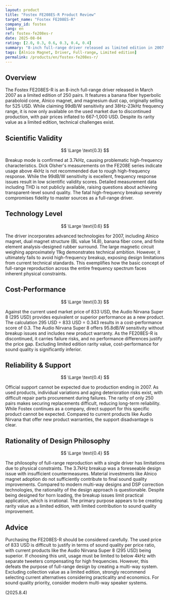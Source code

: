 ```yaml
---
layout: product
title: "Fostex FE208ES-R Product Review"
target_name: "Fostex FE208ES-R"
company_id: fostex
lang: en
ref: fostex-fe208es-r
date: 2025-08-04
rating: [2.0, 0.3, 0.6, 0.3, 0.4, 0.4]
summary: "8-inch full-range driver released as limited edition in 2007. Despite Alnico magnet adoption, scientific validity and cost-performance suffer from 3.7kHz breakup and inflated used market prices"
tags: [Alnico Magnet, Driver, Full-range, Limited edition]
permalink: /products/en/fostex-fe208es-r/
---
```

## Overview

The Fostex FE208ES-R is an 8-inch full-range driver released in March 2007 as a limited edition of 250 pairs. It features a banana fiber hyperbolic paraboloid cone, Alnico magnet, and magnesium dust cap, originally selling for 525 USD. While claiming 99dB/W sensitivity and 38Hz-23kHz frequency range, it is now only available on the used market due to discontinued production, with pair prices inflated to 667-1,000 USD. Despite its rarity value as a limited edition, technical challenges exist.

## Scientific Validity

$$ \Large \text{0.3} $$

Breakup mode is confirmed at 3.7kHz, causing problematic high-frequency characteristics. Dick Olsher's measurements on the FE208E series indicate usage above 4kHz is not recommended due to rough high-frequency response. While the 99dB/W sensitivity is excellent, frequency response issues result in low scientific validity scores. Detailed measurement data including THD is not publicly available, raising questions about achieving transparent-level sound quality. The fatal high-frequency breakup severely compromises fidelity to master sources as a full-range driver.

## Technology Level

$$ \Large \text{0.6} $$

The driver incorporates advanced technologies for 2007, including Alnico magnet, dual magnet structure (BL value 14.8), banana fiber cone, and finite element analysis-designed rubber surround. The large magnetic circuit weighing approximately 11kg demonstrates technical ambition. However, it ultimately fails to avoid high-frequency breakup, exposing design limitations from current technical standards. This exemplifies how the basic concept of full-range reproduction across the entire frequency spectrum faces inherent physical constraints.

## Cost-Performance

$$ \Large \text{0.3} $$

Against the current used market price of 833 USD, the Audio Nirvana Super 8 (295 USD) provides equivalent or superior performance as a new product. The calculation 295 USD ÷ 833 USD = 0.343 results in a cost-performance score of 0.3. The Audio Nirvana Super 8 offers 95.8dB/W sensitivity without breakup issues and includes new product warranty. As the FE208ES-R is discontinued, it carries failure risks, and no performance differences justify the price gap. Excluding limited edition rarity value, cost-performance for sound quality is significantly inferior.

## Reliability & Support

$$ \Large \text{0.4} $$

Official support cannot be expected due to production ending in 2007. As used products, individual variations and aging deterioration risks exist, with difficult repair parts procurement during failures. The rarity of only 250 pairs makes securing replacements difficult, reducing long-term reliability. While Fostex continues as a company, direct support for this specific product cannot be expected. Compared to current products like Audio Nirvana that offer new product warranties, the support disadvantage is clear.

## Rationality of Design Philosophy

$$ \Large \text{0.4} $$

The philosophy of full-range reproduction with a single driver has limitations due to physical constraints. The 3.7kHz breakup was a foreseeable design issue with insufficient countermeasures. Material investments like Alnico magnet adoption do not sufficiently contribute to final sound quality improvements. Compared to modern multi-way designs and DSP correction technologies, the rationality of the design approach is questionable. Despite being designed for horn loading, the breakup issues limit practical application, which is irrational. The primary purpose appears to be creating rarity value as a limited edition, with limited contribution to sound quality improvement.

## Advice

Purchasing the FE208ES-R should be considered carefully. The used price of 833 USD is difficult to justify in terms of sound quality per price ratio, with current products like the Audio Nirvana Super 8 (295 USD) being superior. If choosing this unit, usage must be limited to below 4kHz with separate tweeters compensating for high frequencies. However, this defeats the purpose of full-range design by creating a multi-way system. Excluding collection value as a limited edition, strongly recommend selecting current alternatives considering practicality and economics. For sound quality priority, consider modern multi-way speaker systems.

(2025.8.4)
